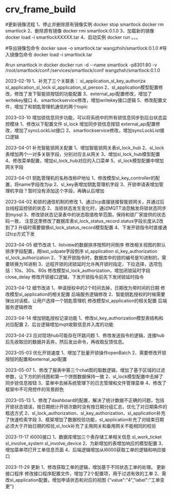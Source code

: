 # crv_frame_build

#更新镜像流程
1、停止并删除原有镜像实例
    docker stop smartlock
    docker rm smartlock
2、删除原有镜像
    docker rmi smartlock:0.1.0
3、加载新的镜像
    docker load -i smartlockXXXXX.tar
4、启动实例
    docker run 。。。

#导出镜像包命令
docker save -o smartlock.tar wangzhsh/smartlock:0.1.0
#导入镜像包命令
docker load -i smartlock.tar

#run smartlock in docker
docker run -d --name smartlock -p8301:80 -v /root/smartlock/conf:/services/smartlock/conf wangzhsh/smartlock:0.1.0

2023-02-19
1、补充了三个关联表：
    sl_application_sl_key_authoriza
    sl_application_sl_lock
    sl_application_sl_person
2、sl_application模型配置修改，修改了发下智能锁按钮的功能配置
3、external_api配置修改，增加了writekey接口
4、smartlockservice修改，增加writekey接口逻辑
5、修改配置文件，增加了和钥匙管理机通信的两个topic

2023-03-10 增加锁信息同步功能，可以将系统中的所有锁信息同步到后台状态监控模块
1、修改以下配置文件
    sl_lock   增加同步锁信息按钮
    external_api配置修改，增加了syncLockList接口
2、smartlockservice修改，增加syncLockList接口逻辑

2023-04-01 补充智能锁网关配置
1、增加智能锁网关表sl_lock_hub
2、sl_lock表增加两个一对多关联字段，分别对应主从网关
3、增加sl_lock_hub模型配置
4、修改菜单配置，增加sl_lock_hub对应的入口菜单
5、sl_lock模型配置中增加网关字段

2023-04-01 钥匙管理机的名称改称IP地址
1、修改模型sl_key_controller的配置，将name字段改为ip
2、sl_key表增加钥匙管理机字段
3、开锁申请表增加管理机字段？暂时没有添加这个字段，再确认后增加

2023-04-02 和锁的通信机制的修改
1、通过tcp直接链接智能锁网关，并通过后台线程监控锁的状态
2、当锁状态发生变化时，通过MQTT消息触发将锁状态同步到mysql
3、修改锁状态记录表中的状态取值枚举范围，保持和锁厂家提供的状态码一致，
   注意这里修改了数据库表sl_lock_status_record.status字段长度从2改到了3
   升级时需要替换sl_lock_status_record模型配置
4、下发开锁指令时直接通过tcp方式下发

2023-04-05 细节改进
1、listview的数据排序按照时间倒序
    修改相关视图的默认排序字段配置，用last_udpate字段倒序
    sl_application
    sl_key_authorization
    sl_lock_authorization
2、下发开锁指令时，数据库中的锁的编号是10进制的，需要转换为16进制
3、远程开锁的闭锁延时允许再开锁时指定，下拉选择，选项包括：10s、30s、60s
    修改模型sl_lock_authorization，增加闭锁延时字段close_delay
    修改开锁接口逻辑，下发开锁指令前先下发闭锁延时指令

2023-04-12 细节改进
1、申请授权中的2个时间去掉，日期改为带时间的日期
    修改模型sl_application的相关配置
    后端服务逻辑修改
2、智能钥匙授权的时候需要弹出对话框，让用户选择一个钥匙管理机
    修改模型sl_application的相关配置
    后端服务逻辑修改

2023-04-14 增加钥匙授权记录功能
1、修改sl_key_authorization模型表结构和对应配置
2、后台逻辑增加mqtt收取信息并入库的功能

2023-04-23 应对现场hub可能存在环路问题
1、修改发送指令的逻辑，连接hub后先收取旧的数据并丢弃，然后发出命令，再收取反馈信息。

2023-05-03 优化开锁速度
1、增加了批量开锁操作openBatch
2、需要修改开锁按钮的配置和external_api配置

2023-05-07
1、修改了报表中第三个chat图的取数逻辑，增加了基于区域的过滤参数，让下方的折线图和第一个饼图数据保持一致
2、sl_lock模型配置中去掉了同步锁信息按钮
3、菜单中去掉系统管理下的日志管理和文件管理菜单
4、修改了框架中不可用控件的背景颜色

2023-05-13
1、修改了dashboard的配置，解决了统计数据不正确的问题，包括开锁状态错误，按日期统计开锁次数时没有按日期分组汇总，优化了对日期条件的框选方式
2、sl_lock_authorization、sl_key_authorization、sl_application补充了快速检索字段
3、框架增加了数据校验功能，sl_application补充了对结束日期必须大于开始日期的校验,sl_lock补充了主用网关和备用网关不能相同的校验

2023-11-17 i6000接口
1、数据库增加三个表存储工单相关信息
    sl_work_ticket
    sl_involve_system
    sl_involve_device
2、为新增加的表增加响应的模型配置
3、增加菜单项打开工单信息页面
4、后端逻辑增加从I6000获取工单的逻辑和响应接口

2023-11-29 更新
1、修改获取工单的逻辑，增加基于不同状态工单的处理。
    更新接口程序
    修改接口程序配置文件，增加了2个配置项，用于过滤有效的工单
2、需改sl_application配置，增加申请状态和对应的视图
    {"value":"4","label":"工单变更"}